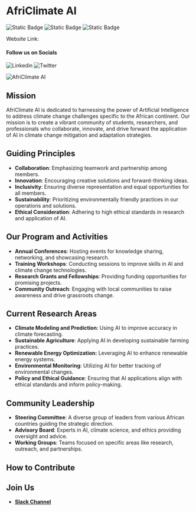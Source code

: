 # AfriClimate AI

![Static Badge](https://img.shields.io/badge/Climate-Change-green)
![Static Badge](https://img.shields.io/badge/Africa-Research-purple)
![Static Badge](https://img.shields.io/badge/Contribute-green)


Website Link: 

#### Follow us on Socials
![Linkedin](https://img.shields.io/badge/Linkedin-0e76a8?style=for-the-badge&logo=Linkedin&logoColor=white)
![Twitter](https://img.shields.io/badge/Twitter-informational?style=for-the-badge&logo=Twitter&logoColor=white)


![AfriClimate AI](https://github.com/africlimate-research/AfriclimmateAI-Community/assets/153819517/9e723b2a-03fb-48cf-9f83-fe8ed2ac28be)

## Mission

AfriClimate AI is dedicated to harnessing the power of Artificial Intelligence to address climate change challenges specific to the African continent. Our mission is to create a vibrant community of students, researchers, and professionals who collaborate, innovate, and drive forward the application of AI in climate change mitigation and adaptation strategies.

## Guiding Principles

- **Collaboration**: Emphasizing teamwork and partnership among members.
- **Innovation**: Encouraging creative solutions and forward-thinking ideas.
- **Inclusivity**: Ensuring diverse representation and equal opportunities for all members.
- **Sustainability**: Prioritizing environmentally friendly practices in our operations and solutions.
- **Ethical Consideration**: Adhering to high ethical standards in research and application of AI.

## Our Program and Activities

- **Annual Conferences**: Hosting events for knowledge sharing, networking, and showcasing research.
- **Training Workshops**: Conducting sessions to improve skills in AI and climate change technologies.
- **Research Grants and Fellowships**: Providing funding opportunities for promising projects.
- **Community Outreach**: Engaging with local communities to raise awareness and drive grassroots change.

## Current Research Areas  

- **Climate Modeling and Prediction**: Using AI to improve accuracy in climate forecasting.
- **Sustainable Agriculture**: Applying AI in developing sustainable farming practices.
- **Renewable Energy Optimization:** Leveraging AI to enhance renewable energy systems.
- **Environmental Monitoring**: Utilizing AI for better tracking of environmental changes.
- **Policy and Ethical Guidance**: Ensuring that AI applications align with ethical standards and inform policy-making.

## Community Leadership

- **Steering Committee**: A diverse group of leaders from various African countries guiding the strategic direction.
- **Advisory Board**: Experts in AI, climate science, and ethics providing oversight and advice.
- **Working Groups**: Teams focused on specific areas like research, outreach, and partnerships.


## How to Contribute

## Join Us

- [**Slack Channel**](https://join.slack.com/t/africlimateai/shared_invite/zt-2b82z5qio-3GXtgF6Kdpo31ZLYZcVBeA)
